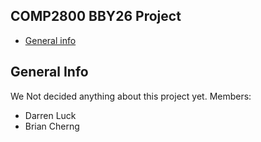 ## COMP2800 BBY26 Project ##

* [General info](#general-info)

## General Info
We Not decided anything about this project yet.
Members:
* Darren Luck
* Brian Cherng
